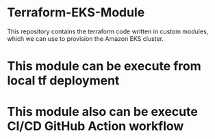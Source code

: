 # Terraform-EKS-Module

This repository contains the terraform code written in custom modules, which we can use to provision the Amazon EKS cluster.

# This module can be execute from local tf deployment

# This module also can be execute CI/CD GitHub Action workflow